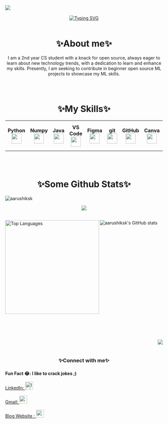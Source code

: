 <img src="https://github.com/mayankchaudhary26/Cool-Readme-ideas/blob/master/data/octocat/daftpunktocat-thomas.gif"/>
<br></br>
<div style="display:flex; justify-content: center;">
  <div style="text-align: center;">
    <a href="https://git.io/typing-svg">
      <img src="https://readme-typing-svg.demolab.com?font=Gloria+Hallelujah&size=20&width=600&lines=Hey+there!+My+name+is+Aarushi.+;++I+ am+a+tech+enthusiast+and+an+aspiring+Data+Scientist+from+India" alt="Typing SVG" />         
    </a>
  </div>
</div>
<br>
<h1 align="center">✨About me✨</h1>
<p align="center">I am a 2nd year CS student with a knack for open source, always eager to learn about new technology trends, with a dedication to learn and enhance my skills. Presently, I am seeking to contribute in beginner open source ML projects to showcase my ML skills.  </p>
<br></br>
<h1 align="center">✨My Skills✨</h1>

<table width="320px">
  <tbody>
    <tr>
      <td width="40px" align="center">
        <span><strong>Python</strong></span><br>
        <img height="32px" src="https://cdn.jsdelivr.net/gh/devicons/devicon/icons/python/python-original.svg"></img>
      </td>
      <td width="40px" align="center">
        <span><strong>Numpy</strong></span><br>
        <img height="32px" src="https://cdn.jsdelivr.net/gh/devicons/devicon/icons/numpy/numpy-original.svg"></img>
      </td>
      <td width="40px" align="center">
        <span><strong>Java</strong></span><br>
        <img height="32px" src="https://cdn.jsdelivr.net/gh/devicons/devicon/icons/java/java-original.svg"></img>
      </td>
      <td width="40px" align="center">
        <span><strong>VS Code</strong></span><br>
        <img height="32px" src="https://cdn.jsdelivr.net/gh/devicons/devicon/icons/vscode/vscode-original.svg"></img>
      </td>
      <td width="40px" align="center">
        <span><strong>Figma</strong></span><br>
        <img height="32px" src="https://cdn.jsdelivr.net/gh/devicons/devicon/icons/figma/figma-original.svg"></img>
      </td>
      <td width="40px" align="center">
        <span><strong>git</strong></span><br>
        <img height="32px" src="https://cdn.jsdelivr.net/gh/devicons/devicon/icons/git/git-plain.svg"></img>
      </td>
      <td width="40px" align="center">
        <span><strong>GitHub</strong></span><br>
        <img height="32px" src="https://cdn.jsdelivr.net/gh/devicons/devicon/icons/github/github-original.svg"></img>
      </td>
      <td width="40px" align="center">
        <span><strong>Canva</strong></span><br>
        <img height="32px" src="https://cdn.jsdelivr.net/gh/devicons/devicon/icons/canva/canva-original.svg"></img>
      </td>
      <td width="40px" align="center">
        <span><strong>C</strong></span><br>
        <img height="32px" src="https://cdn.jsdelivr.net/gh/devicons/devicon/icons/c/c-original.svg" height="30px"></img>
      </td>
      <td width="40px" align="center">
        <span><strong>Tensorflow</strong></span><br>
        <img height="32px" src="https://cdn.jsdelivr.net/gh/devicons/devicon/icons/tensorflow/tensorflow-original.svg"></img>
      </td>
      <td width="60px" align="center">
        <span><strong>Tailwind CSS</strong></span><br>
        <img height="50px" src="https://cdn.jsdelivr.net/gh/devicons/devicon/icons/tailwindcss/tailwindcss-plain.svg"></img>
      </td>
       <td width="60px" align="center">
        <span><strong></strong></span><br>
        <img height="50px" src="https://cdn.jsdelivr.net/gh/devicons/devicon/icons/jupyter/jupyter-original-wordmark.svg"></img>
      </td>
   </tr>
  </tbody>
</table> 

<br></br>

<h1 align="center">✨Some Github Stats✨</h1>
<p align="left"><img src="https://komarev.com/ghpvc/?username=aarushiksk&label=Profile%20views&color=0e75b6&style=flat"  alt="aarushiksk" /></p>
<p align="center"><img src="https://streak-stats.demolab.com/?user=aarushiksk&theme=dark" ></p>
<br>
<div style="display: flex; justify-content: space-between;">
  <div>
    <img src="https://github-readme-stats.vercel.app/api/top-langs/?username=aarushiksk&theme=tokyonight" alt="Top Languages" height="300px" />
    <img src="https://github-readme-stats.vercel.app/api?username=aarushiksk&theme=synthwave" align="right"  alt="aarushiksk's GitHub stats"/>
  </div>
</div>

<br></br>
<br></br>
<img src="https://media.tenor.com/x5mCUZFo-9sAAAAj/hello-kitty.gif" align="right">
<br></br>
<h3 align="center">✨Connect with me✨<h3>
<p>
  <h4> Fun Fact 😂: I like to crack jokes ;)</h4>

  <a href="https://www.linkedin.com/in/aarushi-sharma-1b24211a9/" rel="nofollow noreferrer">LinkedIn: 
    <img src="https://cdn-icons-png.flaticon.com/512/174/174857.png" width="25px" height="25px" alt="linkedin">
  </a> 
  <br></br>
  <a href="https://mail.google.com/mail/u/0/#inbox/FMfcgzGsmDmnhwVpfJVdbBtMJrZQLHQb?compose=new" rel="nofollow noreferrer"> Gmail: 
  <img src="https://upload.wikimedia.org/wikipedia/commons/thumb/7/7e/Gmail_icon_%282020%29.svg/2560px-Gmail_icon_%282020%29.svg.png" width="25px" height="25px" alt="gmail">
  </a> 
  <br></br>
 <a href="https://medium.com/@aarushiksk" rel="nofollow noreferrer"> Blog Website :
   <img src="https://upload.wikimedia.org/wikipedia/commons/thumb/a/a5/Medium_icon.svg/1280px-Medium_icon.svg.png" width=25px, height=25px alt="medium">
 </a>
  </p>
  
  

